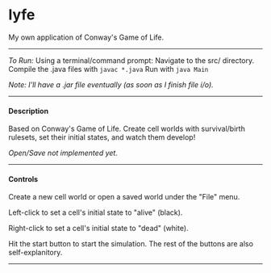 lyfe
====

My own application of Conway's Game of Life.

<hr>

*To Run:*
Using a terminal/command prompt:
Navigate to the src/ directory.
Compile the .java files with <code>javac \*.java</code>
Run with <code>java Main</code>

*Note: I'll have a .jar file eventually (as soon as I finish file i/o).*

<hr>

<h4>Description</h4>
Based on Conway's Game of Life. Create cell worlds with survival/birth rulesets, set their initial states, and watch them develop!

*Open/Save not implemented yet.*

<hr>

<h4>Controls</h4>
Create a new cell world or open a saved world under the "File" menu.

Left-click to set a cell's initial state to "alive" (black).

Right-click to set a cell's initial state to "dead" (white).

Hit the start button to start the simulation. The rest of the buttons are also self-explanitory.

<hr>
